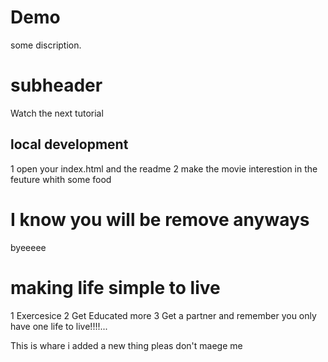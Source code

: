 # Demo

some discription.

# subheader

Watch the next tutorial 

## local development  

1 open  your index.html and the readme 
2 make the movie interestion in the feuture whith some food 

# I know you will be remove anyways 
byeeeee

# making life simple to live 
1 Exercesice 
2 Get Educated more 
3 Get a partner
and remember you only have one life to live!!!!... 

This is whare i added a new thing 
pleas don't maege me 